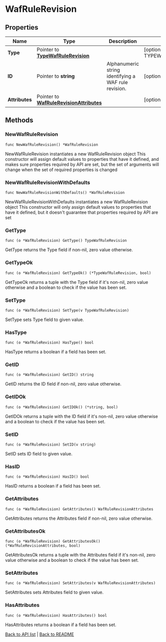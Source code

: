 # WafRuleRevision

## Properties

Name | Type | Description | Notes
------------ | ------------- | ------------- | -------------
**Type** | Pointer to [**TypeWafRuleRevision**](TypeWafRuleRevision.md) |  | [optional] [default to TYPEWAFRULEREVISION_WAF_RULE_REVISION]
**ID** | Pointer to **string** | Alphanumeric string identifying a WAF rule revision. | [optional] [readonly] 
**Attributes** | Pointer to [**WafRuleRevisionAttributes**](WafRuleRevisionAttributes.md) |  | [optional] 

## Methods

### NewWafRuleRevision

`func NewWafRuleRevision() *WafRuleRevision`

NewWafRuleRevision instantiates a new WafRuleRevision object
This constructor will assign default values to properties that have it defined,
and makes sure properties required by API are set, but the set of arguments
will change when the set of required properties is changed

### NewWafRuleRevisionWithDefaults

`func NewWafRuleRevisionWithDefaults() *WafRuleRevision`

NewWafRuleRevisionWithDefaults instantiates a new WafRuleRevision object
This constructor will only assign default values to properties that have it defined,
but it doesn't guarantee that properties required by API are set

### GetType

`func (o *WafRuleRevision) GetType() TypeWafRuleRevision`

GetType returns the Type field if non-nil, zero value otherwise.

### GetTypeOk

`func (o *WafRuleRevision) GetTypeOk() (*TypeWafRuleRevision, bool)`

GetTypeOk returns a tuple with the Type field if it's non-nil, zero value otherwise
and a boolean to check if the value has been set.

### SetType

`func (o *WafRuleRevision) SetType(v TypeWafRuleRevision)`

SetType sets Type field to given value.

### HasType

`func (o *WafRuleRevision) HasType() bool`

HasType returns a boolean if a field has been set.

### GetID

`func (o *WafRuleRevision) GetID() string`

GetID returns the ID field if non-nil, zero value otherwise.

### GetIDOk

`func (o *WafRuleRevision) GetIDOk() (*string, bool)`

GetIDOk returns a tuple with the ID field if it's non-nil, zero value otherwise
and a boolean to check if the value has been set.

### SetID

`func (o *WafRuleRevision) SetID(v string)`

SetID sets ID field to given value.

### HasID

`func (o *WafRuleRevision) HasID() bool`

HasID returns a boolean if a field has been set.

### GetAttributes

`func (o *WafRuleRevision) GetAttributes() WafRuleRevisionAttributes`

GetAttributes returns the Attributes field if non-nil, zero value otherwise.

### GetAttributesOk

`func (o *WafRuleRevision) GetAttributesOk() (*WafRuleRevisionAttributes, bool)`

GetAttributesOk returns a tuple with the Attributes field if it's non-nil, zero value otherwise
and a boolean to check if the value has been set.

### SetAttributes

`func (o *WafRuleRevision) SetAttributes(v WafRuleRevisionAttributes)`

SetAttributes sets Attributes field to given value.

### HasAttributes

`func (o *WafRuleRevision) HasAttributes() bool`

HasAttributes returns a boolean if a field has been set.


[Back to API list](../README.md#documentation-for-api-endpoints) | [Back to README](../README.md)
